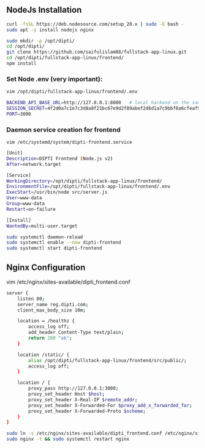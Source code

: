 ## NodeJs Installation

```bash
curl -fsSL https://deb.nodesource.com/setup_20.x | sudo -E bash -
sudo apt -y install nodejs nginx
```

```bash
sudo mkdir -p /opt/dipti/
cd /opt/dipti/
git clone https://github.com/saifulislam88/fullstack-app-linux.git
cd /opt/dipti/fullstack-app-linux/frontend/
npm install
```

### Set Node .env (very important):

```bash
vim /opt/dipti/fullstack-app-linux/frontend/.env
```
```bash
BACKEND_API_BASE_URL=http://127.0.0.1:8000   # local backend on the same node or update if it separate server.
SESSION_SECRET=4f2d0a7c1e7c3d8a8f21bc67e9d2f89abef2d6d1a7c9bbf8a6cfeaf9e9d01f3a
PORT=3000
```

### Daemon service creation for frontend
`vim /etc/systemd/system/dipti-frontend.service`

```bash
[Unit]
Description=DIPTI Frontend (Node.js v2)
After=network.target

[Service]
WorkingDirectory=/opt/dipti/fullstack-app-linux/frontend/
EnvironmentFile=/opt/dipti/fullstack-app-linux/frontend/.env
ExecStart=/usr/bin/node src/server.js
User=www-data
Group=www-data
Restart=on-failure

[Install]
WantedBy=multi-user.target
```

```bash
sudo systemctl daemon-reload
sudo systemctl enable --now dipti-frontend
sudo systemctl start dipti-frontend
```

## Nginx Configuration

vim /etc/nginx/sites-available/dipti_frontend.conf

```bash
server {
    listen 80;
    server_name reg.dipti.com;
    client_max_body_size 10m;

    location = /healthz {
        access_log off;
        add_header Content-Type text/plain;
        return 200 "ok";
    }

    location /static/ {
        alias /opt/dipti/fullstack-app-linux/frontend/src/public/;
        access_log off;
    }

    location / {
        proxy_pass http://127.0.0.1:3000;
        proxy_set_header Host $host;
        proxy_set_header X-Real-IP $remote_addr;
        proxy_set_header X-Forwarded-For $proxy_add_x_forwarded_for;
        proxy_set_header X-Forwarded-Proto $scheme;
    }
}
```

```bash
sudo ln -s /etc/nginx/sites-available/dipti_frontend.conf /etc/nginx/sites-enabled/dipti_frontend.conf || true
sudo nginx -t && sudo systemctl restart nginx
```
